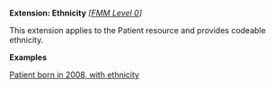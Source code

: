**Extension: Ethnicity**  *[[FMM Level 0](guidance.html)]*

This extension applies to the Patient resource and provides codeable ethnicity.

**Examples**

[Patient born in 2008, with ethnicity](Patient-example4.html)